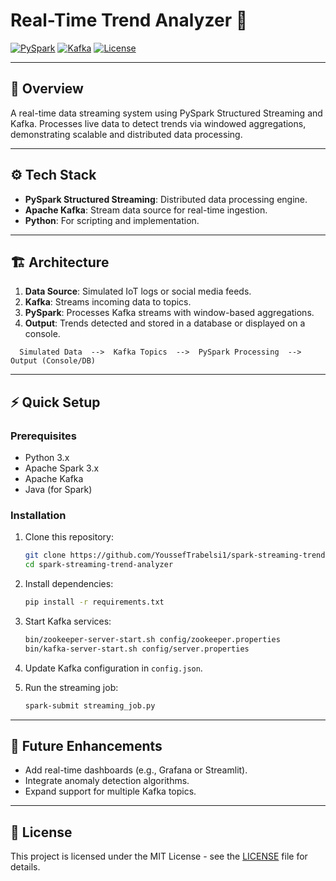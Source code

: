 # Real-Time Trend Analyzer 🚀

[![PySpark](https://img.shields.io/badge/Apache%20Spark-Streaming-brightgreen)](https://spark.apache.org/)
[![Kafka](https://img.shields.io/badge/Kafka-Streaming-blue)](https://kafka.apache.org/)
[![License](https://img.shields.io/badge/License-MIT-yellow)](LICENSE)

---

## 📄 Overview

A real-time data streaming system using PySpark Structured Streaming and Kafka. Processes live data to detect trends via windowed aggregations, demonstrating scalable and distributed data processing.

---

## ⚙️ Tech Stack

- **PySpark Structured Streaming**: Distributed data processing engine.
- **Apache Kafka**: Stream data source for real-time ingestion.
- **Python**: For scripting and implementation.

---

## 🏗️ Architecture

1. **Data Source**: Simulated IoT logs or social media feeds.
2. **Kafka**: Streams incoming data to topics.
3. **PySpark**: Processes Kafka streams with window-based aggregations.
4. **Output**: Trends detected and stored in a database or displayed on a console.

```text
  Simulated Data  -->  Kafka Topics  -->  PySpark Processing  -->  Output (Console/DB)
```

---

## ⚡ Quick Setup

### Prerequisites
- Python 3.x
- Apache Spark 3.x
- Apache Kafka
- Java (for Spark)

### Installation
1. Clone this repository:
   ```bash
   git clone https://github.com/YoussefTrabelsi1/spark-streaming-trend-analyzer.git
   cd spark-streaming-trend-analyzer
   ```
2. Install dependencies:
   ```bash
   pip install -r requirements.txt
   ```

3. Start Kafka services:
   ```bash
   bin/zookeeper-server-start.sh config/zookeeper.properties
   bin/kafka-server-start.sh config/server.properties
   ```

4. Update Kafka configuration in `config.json`.

5. Run the streaming job:
   ```bash
   spark-submit streaming_job.py
   ```

---

## 🚀 Future Enhancements

- Add real-time dashboards (e.g., Grafana or Streamlit).
- Integrate anomaly detection algorithms.
- Expand support for multiple Kafka topics.

---

## 📜 License

This project is licensed under the MIT License - see the [LICENSE](LICENSE) file for details.
